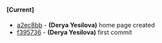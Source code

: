 
#### [Current]

#### 
 * [a2ec8bb](../../commit/a2ec8bb) - __(Derya Yesilova)__ home page created
 * [f395736](../../commit/f395736) - __(Derya Yesilova)__ first commit
